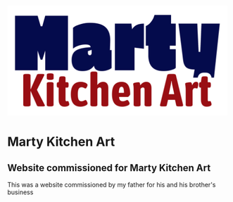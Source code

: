 <img src="./src/assets/martykitchenart.svg" height="250" />

# Marty Kitchen Art
## Website commissioned for Marty Kitchen Art

This was a website commissioned by my father for his and his brother's business
